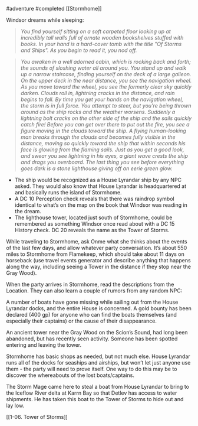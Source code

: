 #adventure #completed [[Stormhome]]

Windsor dreams while sleeping:

> *You find yourself sitting on a soft carpeted floor looking up at incredibly tall walls full of ornate wooden bookshelves stuffed with books. In your hand is a hard-cover tomb with the title "Of Storms and Ships". As you begin to read it, you nod off.*

> *You awaken in a well adorned cabin, which is rocking back and forth; the sounds of sloshing water all around you. You stand up and walk up a narrow staircase, finding yourself on the deck of a large galleon. On the upper deck in the near distance, you see the navigation wheel. As you move toward the wheel, you see the formerly clear sky quickly darken. Clouds roll in, lightning cracks in the distance, and rain begins to fall. By time you get your hands on the navigation wheel, the storm is in full force. You attempt to steer, but you're being thrown around as the ship rocks and the weather worsens. Suddenly a lightning bolt cracks on the other side of the ship and the sails quickly catch fire! Before you can get over there to put out the fire, you see a figure moving in the clouds toward the ship. A flying human-looking man breaks through the clouds and becomes fully visible in the distance, moving so quickly toward the ship that within seconds his face is glowing from the flaming sails. Just as you get a good look, and swear you see lightning in his eyes, a giant wave crests the ship and drags you overboard. The last thing you see before everything goes dark is a stone lighthouse giving off an eerie green glow.*

- The ship would be recognized as a House Lyrandar ship by any NPC asked. They would also know that House Lyrandar is headquartered at and basically runs the island of Stormhome.
- A DC 10 Perception check reveals that there was raindrop symbol identical to what’s on the map on the book that Windsor was reading in the dream.
- The lighthouse tower, located just south of Stormhome, could be remembered as something Windsor once read about with a DC 15 History check. DC 20 reveals the name as the Tower of Storms.

While traveling to Stormhome, ask Onme what she thinks about the events of the last few days, and allow whatever party conversation. It’s about 550 miles to Stormhome from Flamekeep, which should take about 11 days on horseback (use travel events generator and describe anything that happens along the way, including seeing a Tower in the distance if they stop near the Gray Wood).

When the party arrives in Stormhome, read the descriptions from the Location. They can also learn a couple of rumors from any random NPC:

A number of boats have gone missing while sailing out from the House Lyrandar docks, and the entire House is concerned. A gold bounty has been declared (400 gp) for anyone who can find the boats themselves (and especially their captains) or the cause of their disappearance.

An ancient tower near the Gray Wood on the Scion’s Sound, had long been abandoned, but has recently seen activity. Someone has been spotted entering and leaving the tower.

Stormhome has basic shops as needed, but not much else. House Lyrandar runs all of the docks for seaships and airships, but won’t let just anyone use them - the party will need to prove itself. One way to do this may be to discover the whereabouts of the lost boats/captains.

The Storm Mage came here to steal a boat from House Lyrandar to bring to the Iceflow River delta at Karrn Bay so that Detlev has access to water shipments. He has taken this boat to the Tower of Storms to hide out and lay low.

[[1-06. Tower of Storms]]